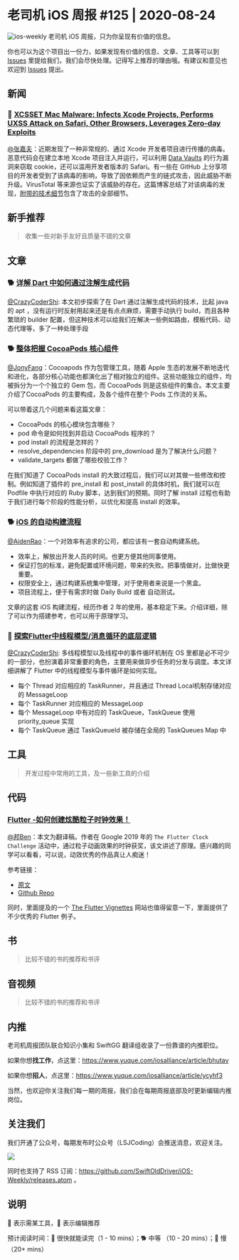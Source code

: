 # 老司机 iOS 周报 #125 | 2020-08-24

![ios-weekly](https://github.com/SwiftOldDriver/iOS-Weekly/blob/master/assets/ios-weekly.png?raw=true)
老司机 iOS 周报，只为你呈现有价值的信息。

你也可以为这个项目出一份力，如果发现有价值的信息、文章、工具等可以到 [Issues](https://github.com/SwiftOldDriver/iOS-Weekly/issues) 里提给我们，我们会尽快处理。记得写上推荐的理由哦。有建议和意见也欢迎到 [Issues](https://github.com/SwiftOldDriver/iOS-Weekly/issues) 提出。

## 新闻

### 🐎 [XCSSET Mac Malware: Infects Xcode Projects, Performs UXSS Attack on Safari, Other Browsers, Leverages Zero-day Exploits](https://blog.trendmicro.com/trendlabs-security-intelligence/xcsset-mac-malware-infects-xcode-projects-performs-uxss-attack-on-safari-other-browsers-leverages-zero-day-exploits/)

[@张嘉夫](https://github.com/josephchang10)：近期发现了一种非常规的、通过 Xcode 开发者项目进行传播的病毒。恶意代码会在建立本地 Xcode 项目注入并运行，可以利用 [Data Vaults](https://support.apple.com/en-ph/guide/security/sece3bee0835/web) 的行为漏洞来窃取 cookie，还可以滥用开发者版本的 Safari。有一些在 GitHub 上分享项目的开发者受到了该病毒的影响，导致了因依赖而产生的链式攻击，因此威胁不断升级。VirusTotal 等来源也证实了该威胁的存在。这篇博客总结了对该病毒的发现，[附带的技术细节](https://documents.trendmicro.com/assets/pdf/XCSSET_Technical_Brief.pdf)包含了攻击的全部细节。

## 新手推荐

> 收集一些对新手友好且质量不错的文章

## 文章

### 🐕 [详解 Dart 中如何通过注解生成代码](https://mp.weixin.qq.com/s/ZA62prbsM6KwnHkBT4i7yQ)

[@CrazyCoderShi](https://github.com/CrazyCoderShi): 本文初步探索了在 Dart 通过注解生成代码的技术，比起 java 的 apt ，没有运行时反射用起来还是有点点麻烦，需要手动执行 build，而且各种繁琐的 builder 配置，但这种技术可以给我们在解决一些例如路由，模板代码、动态代理等，多了一种处理手段

### 🐕 [整体把握 CocoaPods 核心组件](https://mp.weixin.qq.com/s/eyjrhPgPFdidPWO7t2SDcA)

[@JonyFang](https://github.com/JonyFang)：Cocoapods 作为包管理工具，随着 Apple 生态的发展不断地迭代和进化，各部分核心功能也都演化出了相对独立的组件。这些功能独立的组件，均被拆分为一个个独立的 Gem 包，而 CocoaPods 则是这些组件的集合。本文主要介绍了CocoaPods 的主要构成，及各个组件在整个 Pods 工作流的关系。

可以带着这几个问题来看这篇文章：

- CocoaPods 的核心模块包含哪些？
- pod 命令是如何找到并启动 CocoaPods 程序的？
- pod install 的流程是怎样的？
- resolve_dependencies 阶段中的 pre_download 是为了解决什么问题？
- validate_targets 都做了哪些校验工作？

在我们知道了 CocoaPods install 的大致过程后，我们可以对其做一些修改和控制。例如知道了插件的 pre_install 和 post_install 的具体时机，我们就可以在 Podfile 中执行对应的 Ruby 脚本，达到我们的预期。同时了解 install 过程也有助于我们进行每个阶段的性能分析，以优化和提高 install 的效率。

### 🐕 [iOS 的自动构建流程](https://juejin.im/post/6860260103791050760)

[@AidenRao](https://weibo.com/AidenRao)：一个对效率有追求的公司，都应该有一套自动构建系统。

- 效率上，解放出开发人员的时间。也更方便其他同事使用。
- 保证打包的标准，避免配置或环境问题，带来的失败。把事情做对，比做快更重要。
- 权限安全上，通过构建系统集中管理，对于使用者来说是一个黑盒。
- 项目流程上，便于有需求时做 Daily Build 或者 自动测试。

文章的这套 iOS 构建流程，经历作者 2 年的使用，基本稳定下来。介绍详细，除了可以作为搭建参考，也可以用于原理学习。

### 🐢 [探索Flutter中线程模型/消息循环的底层逻辑](https://mp.weixin.qq.com/s/yhni2q5XfxJ6qmfcJnSlBg)

[@CrazyCoderShi](https://github.com/CrazyCoderShi): 多线程模型以及线程中的事件循环机制在 OS 里都是必不可少的一部分，也扮演着非常重要的角色，主要用来做异步任务的分发与调度。本文详细讲解了 Flutter 中的线程模型与事件循环是如何实现。

- 每个 Thread 对应相应的 TaskRunner，并且通过 Thread Local机制存储对应的 MessageLoop
- 每个 TaskRunner 对应相应的 MessageLoop
- 每个 MessageLoop 中有对应的 TaskQueue，TaskQueue 使用 priority_queue 实现
- 每个 TaskQueue 通过 TaskQueueId 被存储在全局的 TaskQueues Map 中

## 工具

> 开发过程中常用的工具，及一些新工具的介绍

## 代码

### [Flutter -如何创建炫酷粒子时钟效果！](https://juejin.im/post/6862158050237612039)

[@邦Ben](https://weibo.com/linwenbang)：本文为翻译稿。作者在 Google 2019 年的 `The Flutter Clock Challenge` 活动中，通过粒子动画效果的时钟获奖，该文讲述了原理。感兴趣的同学可以看看，可以说，动效优秀的作品真让人痴迷！

参考链接：

- [原文](https://ultimatemachine.se/articles/how-i-created-a-particle-clock-and-won-the-flutterclock-challenge/)
- [Github Repo](https://github.com/miickel/flutter_particle_clock)

同时，里面提及的一个 [The Flutter Vignettes](https://flutter.gskinner.com/) 网站也值得留意一下，里面提供了不少优秀的 Flutter 例子。

## 书

> 比较不错的书的推荐和书评

## 音视频

> 比较不错的书的推荐和书评

## 内推

老司机周报团队联合知识小集和 SwiftGG 翻译组收录了一份靠谱的内推职位。

如果你想**找工作**，点这里：<https://www.yuque.com/iosalliance/article/bhutav>

如果你想**招人**，点这里：<https://www.yuque.com/iosalliance/article/ycyhf3>

当然，也欢迎你关注我们每一期的周报，我们会在每期周报底部及时更新编辑内推岗位。

## 关注我们

我们开通了公众号，每期发布时公众号（LSJCoding）会推送消息，欢迎关注。

![](https://github.com/SwiftOldDriver/iOS-Weekly/blob/master/assets/qrcode_for_wechat.jpg?raw=true)

同时也支持了 RSS 订阅：<https://github.com/SwiftOldDriver/iOS-Weekly/releases.atom> 。

## 说明

🚧 表示需某工具，🌟 表示编辑推荐

预计阅读时间：🐎 很快就能读完（1 - 10 mins）；🐕 中等 （10 - 20 mins）；🐢 慢（20+ mins）
